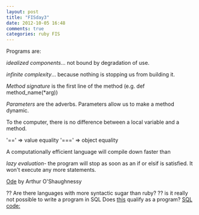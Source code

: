 ```yaml
---
layout: post
title: "FISday3"
date: 2012-10-05 16:48
comments: true
categories: ruby FIS
---
```


Programs are:

*idealized components*... not bound by degradation of use.

*infinite complexity*... because nothing is stopping us from building it.

*Method signature* is the first line of the method (e.g. def method_name(*arg))

*Parameters* are the adverbs. Parameters allow us to make a method dynamic.

To the computer, there is no difference between a local variable and a method.

'==' => value equality
'===' => object equality

A computationally efficient language will compile down faster than

*lazy evaluation*- the program will stop as soon as an if or elsif is satisfied. It won't execute any more statements.

[Ode](http://www.bartleby.com/103/6.html) by Arthur O'Shaughnessy

?? Are there languages with more syntactic sugar than ruby?
?? is it really not possible to write a program in SQL
Does [this](http://www.simple-talk.com/blogs/2005/12/30/a-sql-game/) qualify as a program?
[SQL code:](http://www.red-gate.com/downloads/CreateTheMazeGame.txt)